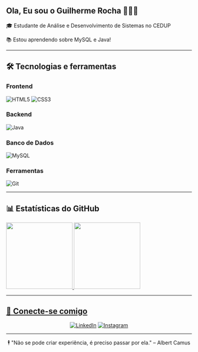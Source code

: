 ## Ola, Eu sou o Guilherme Rocha 👨🏽‍💻

🎓 Estudante de Análise e Desenvolvimento de Sistemas no CEDUP

📚 Estou aprendendo sobre MySQL e Java!

---

## 🛠️ Tecnologias e ferramentas

### Frontend
![HTML5](https://img.shields.io/badge/HTML5-E34F26?style=for-the-badge&logo=html5&logoColor=white)
![CSS3](https://img.shields.io/badge/CSS3-1572B6?style=for-the-badge&logo=css3&logoColor=white)

### Backend
![Java](https://img.shields.io/badge/Java-ED8B00?style=for-the-badge&logo=openjdk&logoColor=white)


### Banco de Dados
![MySQL](https://img.shields.io/badge/MySQL-005C84?style=for-the-badge&logo=mysql&logoColor=white)

### Ferramentas
![Git](https://img.shields.io/badge/Git-E44C30?style=for-the-badge&logo=git&logoColor=white)

---

## 📊 Estatísticas do GitHub

<div>
  <a href="https://github.com/GuiRocha11">
  <img height="180em" src="https://github-readme-stats.vercel.app/api?username=GuiRocha11&show_icons=true&theme=dracula&include_all_commits=true&count_private=true"/>
  <img height="180em" src="https://github-readme-stats.vercel.app/api/top-langs/?username=GuiRocha11&layout=compact&langs_count=16&theme=dracula"/>
</div>
    
---

## 🔗 Conecte-se comigo


<div align="center">
  <a href="https://www.linkedin.com/in/guirochadev/"target="_blank"><img src="https://img.shields.io/badge/-LinkedIn-%230077B5?style=for-the-badge&logo=linkedin&logoColor=white" alt="LinkedIn"></a>
  <a href="https://www.instagram.com/rochazgui/" target="_blank"><img src="https://img.shields.io/badge/Instagram-E4405F?style=for-the-badge&logo=instagram&logoColor=white" alt="Instagram"></a>
</div>

---

<div align="center">
  🕴 "Não se pode criar experiência, é preciso passar por ela." – Albert Camus
</div>
